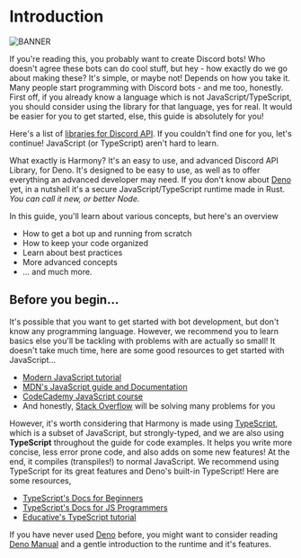 # Introduction

![BANNER](https://camo.githubusercontent.com/7d1d4666f64be79ec842ddcfcaf0848c758e16da2c2e30083e5a6c61475ec994/68747470733a2f2f63646e2e646973636f72646170702e636f6d2f6174746163686d656e74732f3738333331393033333733303536343039382f3738333339393031323534373033353137362f4861726d6f6e7942616e6e65722e706e67)

If you're reading this, you probably want to create Discord bots! Who doesn't agree these bots can do cool stuff, but hey - how exactly do we go about making these? It's simple, or maybe not! Depends on how you take it. Many people start programming with Discord bots - and me too, honestly. First off, if you already know a language which is not JavaScript/TypeScript, you should consider using the library for that language, yes for real. It would be easier for you to get started, else, this guide is absolutely for you!

Here's a list of [libraries for Discord API](https://discord.com/developers/docs/topics/community-resources#libraries-discord-libraries). If you couldn't find one for you, let's continue! JavaScript (or TypeScript) aren't hard to learn.

What exactly is Harmony? It's an easy to use, and advanced Discord API Library, for Deno. It's designed to be easy to use, as well as to offer everything an advanced developer may need. If you don't know about [Deno](https://deno.land) yet, in a nutshell it's a secure JavaScript/TypeScript runtime made in Rust. *You can call it new, or better Node.*

In this guide, you'll learn about various concepts, but here's an overview
- How to get a bot up and running from scratch
- How to keep your code organized
- Learn about best practices
- More advanced concepts
- ... and much more.

## Before you begin...

It's possible that you want to get started with bot development, but don't know any programming language. However, we recommend you to learn basics else you'll be tackling with problems with are actually so small! It doesn't take much time, here are some good resources to get started with JavaScript...

- [Modern JavaScript tutorial](https://javascript.info/)
- [MDN's JavaScript guide and Documentation](https://developer.mozilla.org/en-US/docs/Web/JavaScript)
- [CodeCademy JavaScript course](https://www.codecademy.com/learn/learn-javascript)
- And honestly, [Stack Overflow](https://stackoverflow.com) will be solving many problems for you

However, it's worth considering that Harmony is made using [TypeScript](https://www.typescriptlang.org/), which is a subset of JavaScript, but strongly-typed, and we are also using **TypeScript** throughout the guide for code examples. It helps you write more concise, less error prone code, and also adds on some new features! At the end, it compiles (transpiles!) to normal JavaScript. We recommend using TypeScript for its great features and Deno's built-in TypeScript! Here are some resources,

- [TypeScript's Docs for Beginners](https://www.typescriptlang.org/docs/handbook/typescript-from-scratch.html)
- [TypeScript's Docs for JS Programmers](https://www.typescriptlang.org/docs/handbook/typescript-in-5-minutes.html)
- [Educative's TypeScript tutorial](https://www.educative.io/blog/typescript-tutorial)

If you have never used [Deno](https://deno.land) before, you might want to consider reading [Deno Manual](https://deno.land/manual) and a gentle introduction to the runtime and it's features.